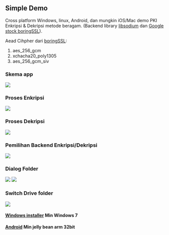 ## Simple Demo 
Cross platform Windows, linux, Android, dan mungkin iOS/Mac demo PKI Enkripsi & Dekripsi metode beragam. 
(Backend library [libsodium](https://github.com/jedisct1/libsodium) dan [Google stock boringSSL](https://boringssl.googlesource.com/boringssl/)).

Aead Cihpher dari [boringSSL](https://github.com/rdhafidh/pki/blob/master/boringsslpki.cpp#L27):
1. aes_256_gcm
2. xchacha20_poly1305
3. aes_256_gcm_siv

### Skema app
![](https://raw.githubusercontent.com/rdhafidh/pki/master/images/banner.png)

### Proses Enkripsi
![](https://raw.githubusercontent.com/rdhafidh/pki/master/doc/enc.png)

### Proses Dekripsi 
![](https://raw.githubusercontent.com/rdhafidh/pki/master/doc/dec.png)

### Pemilihan Backend Enkripsi/Dekripsi
![](https://raw.githubusercontent.com/rdhafidh/pki/master/doc/pengaturan.jpeg)

### Dialog Folder
![](https://raw.githubusercontent.com/rdhafidh/pki/master/doc/dialog.jpeg)
![](https://raw.githubusercontent.com/rdhafidh/pki/master/doc/folder.jpeg)

### Switch Drive folder
![](https://raw.githubusercontent.com/rdhafidh/pki/master/doc/drive.jpeg)  


#### [Windows installer](https://github.com/rdhafidh/pki/releases/download/1.0.5/InstallerDemoPKISetup.zip)  Min Windows 7


#### [Android](https://github.com/rdhafidh/pki/releases/download/1.0.5/android-debug.zip) Min jelly bean arm 32bit
